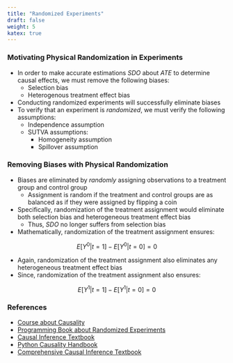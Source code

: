 ```yaml
---
title: "Randomized Experiments"
draft: false
weight: 5
katex: true
---
```


### Motivating Physical Randomization in Experiments
- In order to make accurate estimations $SDO$ about $ATE$ to determine causal effects, we must remove the following biases:
    - Selection bias
    - Heterogenous treatment effect bias
- Conducting randomized experiments will successfully eliminate biases
- To verify that an experiment is *randomized*, we must verify the following assumptions:
    - Independence assumption
    - SUTVA assumptions:
        - Homogeneity assumption
        - Spillover assumption

### Removing Biases with Physical Randomization
- Biases are eliminated by *randomly* assigning observations to a treatment group and control group
    - Assignment is random if the treatment and control groups are as balanced as if they were assigned by flipping a coin
- Specifically, randomization of the treatment assignment would eliminate both selection bias and heterogeneous treatment effect bias
    - Thus, $SDO$ no longer suffers from selection bias
- Mathematically, randomization of the treatment assignment ensures:

$$
E[Y^{0} | t = 1] - E[Y^{0} | t = 0] = 0
$$

- Again, randomization of the treatment assignment also eliminates any heterogeneous treatment effect bias
- Since, randomization of the treatment assignment also ensures:

$$
E[Y^{1} | t = 1] - E[Y^{1} | t = 0] = 0
$$

### References
- [Course about Causality](https://www.youtube.com/watch?v=40jjX5RVi7k&list=PLoazKTcS0Rzb6bb9L508cyJ1z-U9iWkA0&index=11)
- [Programming Book about Randomized Experiments](https://bookdown.org/paul/applied-causal-analysis/randomizedexperiments1.html)
- [Causal Inference Textbook](https://mixtape.scunning.com/potential-outcomes.html)
- [Python Causality Handbook](https://matheusfacure.github.io/python-causality-handbook/02-Randomised-Experiments.html)
- [Comprehensive Causal Inference Textbook](https://cdn1.sph.harvard.edu/wp-content/uploads/sites/1268/2021/03/ciwhatif_hernanrobins_30mar21.pdf)